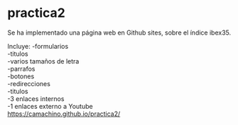 # practica2
Se ha implementado una página web en Github sites,
sobre el índice ibex35.

Incluye:
-formularios <br>
-titulos<br>
-varios tamaños de letra <br>
-parrafos<br>
-botones<br>
-redirecciones<br>
-titulos<br>
-3 enlaces internos<br>
-1 enlaces externo a Youtube<br>
https://camachino.github.io/practica2/



